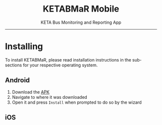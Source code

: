 <h1 align="center">
  KETABMaR Mobile
</h1>
<p align="center">
  KETA Bus Monitoring and Reporting App 
</p>

-------------------
# Installing
To install KETABMaR, please read installation instructions in the sub-sections for your respective operating system.
## Android
1. Download the [APK](https://github.com/ketabmar/ketabmar-app/blob/master/com.ketabmar.ketabmar-v1(1.0.0)-release.apk?raw=true)
2. Navigate to where it was downloaded
3. Open it and press `Install` when prompted to do so by the wizard

## iOS
